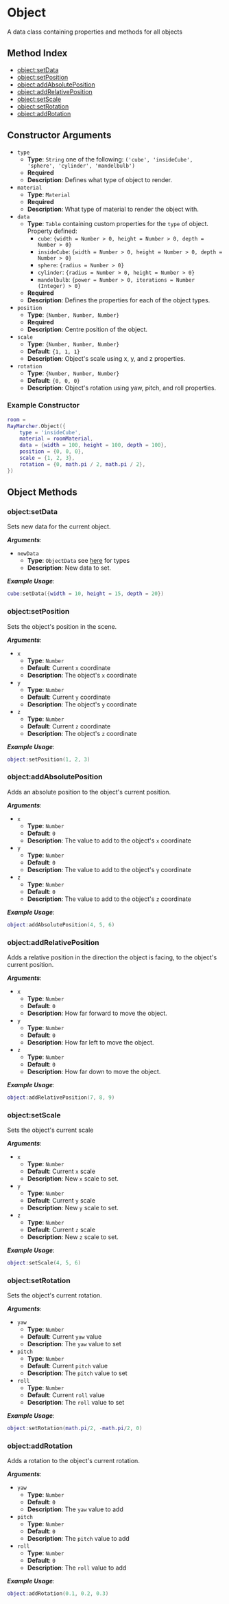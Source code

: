 # Object

A data class containing properties and methods for all objects

## Method Index

- [object:setData](#objectsetData)
- [object:setPosition](#objectsetPosition)
- [object:addAbsolutePosition](#objectaddAbsolutePosition)
- [object:addRelativePosition](#objectaddRelativePosition)
- [object:setScale](#objectsetScale)
- [object:setRotation](#objectsetRotation)
- [object:addRotation](#objectaddRotation)

## Constructor Arguments

- `type`
  - **Type**: `String` one of the following: `('cube', 'insideCube', 'sphere', 'cylinder', 'mandelbulb')`
  - **Required**
  - **Description**: Defines what type of object to render.
- `material`
  - **Type**: `Material`
  - **Required**
  - **Description**: What type of material to render the object with.
- `data`
  - **Type**: `Table` containing custom properties for the `type` of object. Property defined:
    - `cube`: `{width = Number > 0, height = Number > 0, depth = Number > 0}`
    - `insideCube`: `{width = Number > 0, height = Number > 0, depth = Number > 0}`
    - `sphere`: `{radius = Number > 0}`
    - `cylinder`: `{radius = Number > 0, height = Number > 0}`
    - `mandelbulb`: `{power = Number > 0, iterations = Number (Integer) > 0}`
  - **Required**
  - **Description**: Defines the properties for each of the object types.
- `position`
  - **Type**: `{Number, Number, Number}`
  - **Required**
  - **Description**: Centre position of the object.
- `scale`
  - **Type**: `{Number, Number, Number}`
  - **Default**: `{1, 1, 1}`
  - **Description**: Object's scale using x, y, and z properties.
- `rotation`
  - **Type**: `{Number, Number, Number}`
  - **Default**: `{0, 0, 0}`
  - **Description**: Object's rotation using yaw, pitch, and roll properties.

### Example Constructor

```lua
room =
RayMarcher.Object({
    type = 'insideCube',
    material = roomMaterial,
    data = {width = 100, height = 100, depth = 100},
    position = {0, 0, 0},
    scale = {1, 2, 3},
    rotation = {0, math.pi / 2, math.pi / 2},
})
```

## Object Methods

### **object:setData**

Sets new data for the current object.

_**Arguments**_:

- `newData`
  - **Type**: `ObjectData` see [here](#L15) for types
  - **Description**: New data to set.

_**Example Usage**_:

```lua
cube:setData({width = 10, height = 15, depth = 20})
```

### **object:setPosition**

Sets the object's position in the scene.

_**Arguments**_:

- `x`
  - **Type**: `Number`
  - **Default**: Current `x` coordinate
  - **Description**: The object's `x` coordinate
- `y`
  - **Type**: `Number`
  - **Default**: Current `y` coordinate
  - **Description**: The object's `y` coordinate
- `z`
  - **Type**: `Number`
  - **Default**: Current `z` coordinate
  - **Description**: The object's `z` coordinate

_**Example Usage**_:

```lua
object:setPosition(1, 2, 3)
```

### **object:addAbsolutePosition**

Adds an absolute position to the object's current position.

_**Arguments**_:

- `x`
  - **Type**: `Number`
  - **Default**: `0`
  - **Description**: The value to add to the object's `x` coordinate
- `y`
  - **Type**: `Number`
  - **Default**: `0`
  - **Description**: The value to add to the object's `y` coordinate
- `z`
  - **Type**: `Number`
  - **Default**: `0`
  - **Description**: The value to add to the object's `z` coordinate

_**Example Usage**_:

```lua
object:addAbsolutePosition(4, 5, 6)
```

### **object:addRelativePosition**

Adds a relative position in the direction the object is facing, to the object's current position.

_**Arguments**_:

- `x`
  - **Type**: `Number`
  - **Default**: `0`
  - **Description**: How far forward to move the object.
- `y`
  - **Type**: `Number`
  - **Default**: `0`
  - **Description**: How far left to move the object.
- `z`
  - **Type**: `Number`
  - **Default**: `0`
  - **Description**: How far down to move the object.

_**Example Usage**_:

```lua
object:addRelativePosition(7, 8, 9)
```

### **object:setScale**

Sets the object's current scale

_**Arguments**_:

- `x`
  - **Type**: `Number`
  - **Default**: Current `x` scale
  - **Description**: New `x` scale to set.
- `y`
  - **Type**: `Number`
  - **Default**: Current `y` scale
  - **Description**: New `y` scale to set.
- `z`
  - **Type**: `Number`
  - **Default**: Current `z` scale
  - **Description**: New `z` scale to set.

_**Example Usage**_:

```lua
object:setScale(4, 5, 6)
```

### **object:setRotation**

Sets the object's current rotation.

_**Arguments**_:

- `yaw`
  - **Type**: `Number`
  - **Default**: Current `yaw` value
  - **Description**: The `yaw` value to set
- `pitch`
  - **Type**: `Number`
  - **Default**: Current `pitch` value
  - **Description**: The `pitch` value to set
- `roll`
  - **Type**: `Number`
  - **Default**: Current `roll` value
  - **Description**: The `roll` value to set

_**Example Usage**_:

```lua
object:setRotation(math.pi/2, -math.pi/2, 0)
```

### **object:addRotation**

Adds a rotation to the object's current rotation.

_**Arguments**_:

- `yaw`
  - **Type**: `Number`
  - **Default**: `0`
  - **Description**: The `yaw` value to add
- `pitch`
  - **Type**: `Number`
  - **Default**: `0`
  - **Description**: The `pitch` value to add
- `roll`
  - **Type**: `Number`
  - **Default**: `0`
  - **Description**: The `roll` value to add

_**Example Usage**_:

```lua
object:addRotation(0.1, 0.2, 0.3)
```
